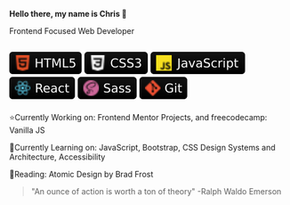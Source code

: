 **Hello there, my name is Chris 🐺**

Frontend Focused Web Developer

![HTML5](Webdev-icons/HTML5.svg) ![CSS3](WebDev-icons/CSS3.svg) ![JavaScript](webdev-icons/javascript.svg) ![React.JS](webdev-icons/react.svg) ![Sass](webdev-icons/sass.svg) ![GIT](WebDev-icons/git.svg)
---

⭐️Currently Working on: Frontend Mentor Projects, and freecodecamp: Vanilla JS

🌱Currently Learning on: JavaScript, Bootstrap, CSS Design Systems and Architecture, Accessibility

📖Reading: Atomic Design by Brad Frost

> "An ounce of action is worth a ton of theory" -Ralph Waldo Emerson
